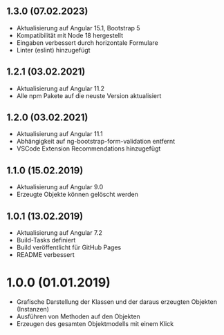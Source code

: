 1.3.0 (07.02.2023)
------------------
- Aktualisierung auf Angular 15.1, Bootstrap 5
- Kompatibilität mit Node 18 hergestellt
- Eingaben verbessert durch horizontale Formulare
- Linter (eslint) hinzugefügt

1.2.1 (03.02.2021)
------------------
- Aktualisierung auf Angular 11.2
- Alle npm Pakete auf die neuste Version aktualisiert

1.2.0 (03.02.2021)
------------------
- Aktualisierung auf Angular 11.1
- Abhängigkeit auf ng-bootstrap-form-validation entfernt
- VSCode Extension Recommendations hinzugefügt

1.1.0 (15.02.2019)
------------------
- Aktualisierung auf Angular 9.0
- Erzeugte Objekte können gelöscht werden

1.0.1 (13.02.2019)
------------------
- Aktualisierung auf Angular 7.2
- Build-Tasks definiert
- Build veröffentlicht für GitHub Pages
- README verbessert

1.0.0 (01.01.2019)
==================
- Grafische Darstellung der Klassen und der daraus erzeugten Objekten (Instanzen)
- Ausführen von Methoden auf den Objekten
- Erzeugen des gesamten Objektmodells mit einem Klick
